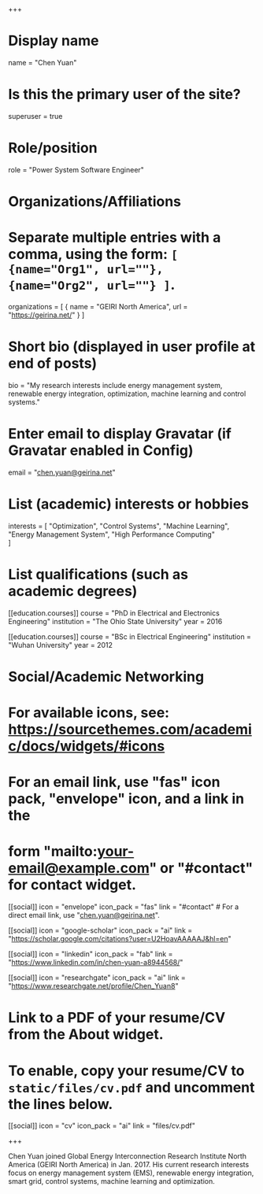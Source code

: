+++
# Display name
name = "Chen Yuan"

# Is this the primary user of the site?
superuser = true

# Role/position
role = "Power System Software Engineer"

# Organizations/Affiliations
#   Separate multiple entries with a comma, using the form: `[ {name="Org1", url=""}, {name="Org2", url=""} ]`.
organizations = [ { name = "GEIRI North America", url = "https://geirina.net/" } ]

# Short bio (displayed in user profile at end of posts)
bio = "My research interests include energy management system, renewable energy integration, optimization, machine learning and control systems."

# Enter email to display Gravatar (if Gravatar enabled in Config)
email = "chen.yuan@geirina.net"

# List (academic) interests or hobbies
interests = [
  "Optimization",
  "Control Systems",
  "Machine Learning",
  "Energy Management System",
  "High Performance Computing"  
]

# List qualifications (such as academic degrees)
[[education.courses]]
  course = "PhD in Electrical and Electronics Engineering"
  institution = "The Ohio State University"
  year = 2016


[[education.courses]]
  course = "BSc in Electrical Engineering"
  institution = "Wuhan University"
  year = 2012

# Social/Academic Networking
# For available icons, see: https://sourcethemes.com/academic/docs/widgets/#icons
#   For an email link, use "fas" icon pack, "envelope" icon, and a link in the
#   form "mailto:your-email@example.com" or "#contact" for contact widget.

[[social]]
  icon = "envelope"
  icon_pack = "fas"
  link = "#contact"  # For a direct email link, use "chen.yuan@geirina.net".


[[social]]
  icon = "google-scholar"
  icon_pack = "ai"
  link = "https://scholar.google.com/citations?user=U2HoavAAAAAJ&hl=en"
  
[[social]]
  icon = "linkedin"
  icon_pack = "fab"
  link = "https://www.linkedin.com/in/chen-yuan-a8944568/"
  
 [[social]]
  icon = "researchgate"
  icon_pack = "ai"
  link = "https://www.researchgate.net/profile/Chen_Yuan8"


# Link to a PDF of your resume/CV from the About widget.
# To enable, copy your resume/CV to `static/files/cv.pdf` and uncomment the lines below.
 [[social]]
  icon = "cv"
  icon_pack = "ai"
  link = "files/cv.pdf"

+++

Chen Yuan joined Global Energy Interconnection Research Institute North America (GEIRI North America) in Jan. 2017. His current research interests focus on energy management system (EMS), renewable energy integration, smart grid, control systems, machine learning and optimization.
